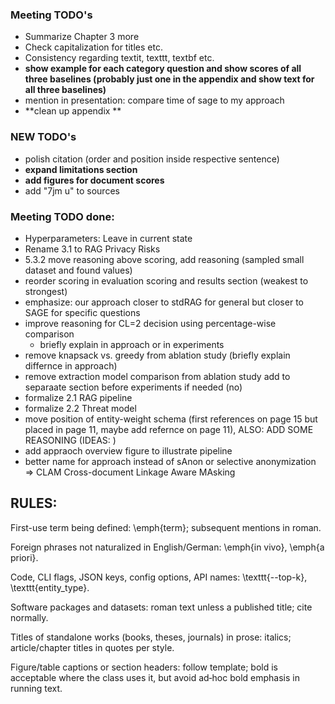 ### Meeting TODO's
- Summarize Chapter 3 more
- Check capitalization for titles etc.
- Consistency regarding textit, texttt, textbf etc.
- **show example for each category question and show scores of all three baselines (probably just one in the appendix and show text for all three baselines)**
- mention in presentation: compare time of sage to my approach 
- **clean up appendix **

### NEW TODO's
- polish citation (order and position inside respective sentence)
- **expand limitations section**
- **add figures for document scores**
- add "7jm u" to sources

### Meeting TODO done:
- Hyperparameters: Leave in current state
- Rename 3.1 to RAG Privacy Risks
- 5.3.2 move reasoning above scoring, add reasoning (sampled small dataset and found values)
- reorder scoring in evaluation scoring and results section (weakest to strongest)
- emphasize: our approach closer to stdRAG for general but closer to SAGE for specific questions
- improve reasoning for CL=2 decision using percentage-wise comparison
  - briefly explain in approach or in experiments
- remove knapsack vs. greedy from ablation study (briefly explain differnce in approach)
- remove extraction model comparison from ablation study add to separaate section before experiments if needed (no)
- formalize 2.1 RAG pipeline
- formalize 2.2 Threat model
- move position of entity-weight schema (first references on page 15 but placed in page 11, maybe add refernce on page 11), ALSO: ADD SOME REASONING (IDEAS: )
- add appraoch overview figure to illustrate pipeline
- better name for approach instead of sAnon or selective anonymization => CLAM Cross-document Linkage Aware MAsking



## RULES: 
First-use term being defined: \emph{term}; subsequent mentions in roman.

Foreign phrases not naturalized in English/German: \emph{in vivo}, \emph{a priori}.

Code, CLI flags, JSON keys, config options, API names: \texttt{--top-k}, \texttt{entity_type}.

Software packages and datasets: roman text unless a published title; cite normally.

Titles of standalone works (books, theses, journals) in prose: italics; article/chapter titles in quotes per style.

Figure/table captions or section headers: follow template; bold is acceptable where the class uses it, but avoid ad‑hoc bold emphasis in running text.